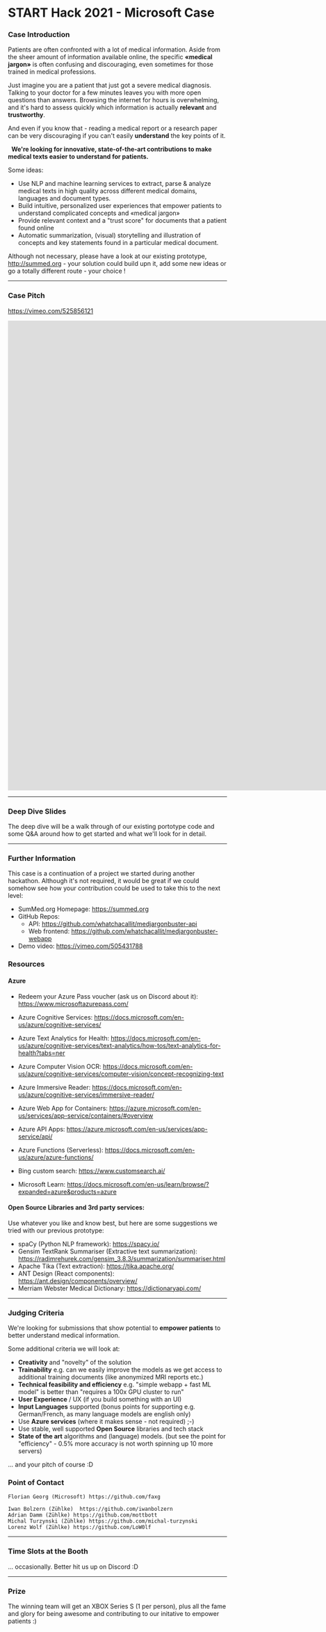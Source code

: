 # START Hack 2021 - Microsoft Case

### Case Introduction
Patients are often confronted with a lot of medical information. 
Aside from the sheer amount of information available online, the specific **«medical jargon»** is often confusing and discouraging, even sometimes for those trained in medical professions.


Just imagine you are a patient that just got a severe medical diagnosis.
Talking to your doctor for a few minutes leaves you with more open questions than answers. 
Browsing the internet for hours is overwhelming, and it's hard to assess quickly which information is actually **relevant** and **trustworthy**.

And even if you know that - reading a medical report or a  research paper can be very discouraging if you can't easily **understand** the key points of it. 





 
**We're looking for innovative, state-of-the-art contributions  to make medical texts easier to understand for patients.**


Some ideas:

* Use NLP and machine learning services to extract, parse & analyze medical texts in high quality across different medical domains, languages and document types.
* Build intuitive, personalized user experiences that empower patients to understand complicated concepts and «medical jargon» 
* Provide relevant context and a "trust score" for documents that a patient found online
* Automatic summarization, (visual) storytelling and illustration of concepts and key statements found in a particular medical document.


Although not necessary, please have a look at our existing prototype, http://summed.org - your solution could build upn it, add some new ideas or go a totally different route - your choice !



---
### Case Pitch
https://vimeo.com/525856121

<iframe src="https://player.vimeo.com/video/525856121?title=0&amp;byline=0&amp;portrait=0&amp;badge=0&amp;autopause=0&amp;player_id=0&amp;app_id=58479" width="1920" height="1080" frameborder="0" allow="autoplay; fullscreen; picture-in-picture" allowfullscreen title="Start Global Hackathon 2021 - Microsoft Case Pitch"></iframe>


---
### Deep Dive Slides
The deep dive will be a walk through of our existing portotype code 
and some Q&A around how to get started and what we'll look for in detail.




---
### Further Information
This case is a continuation of a project we started during another hackathon.
Although it's not required, it would be great if we could somehow see how your contribution could be used to take this to the next level:

- SumMed.org Homepage: https://summed.org
- GitHub Repos: 
    - API: https://github.com/whatchacallit/medjargonbuster-api
    - Web frontend: https://github.com/whatchacallit/medjargonbuster-webapp
- Demo video: https://vimeo.com/505431788



### Resources
#### Azure 
- Redeem your Azure Pass voucher (ask us on Discord about it): https://www.microsoftazurepass.com/

- Azure Cognitive Services: https://docs.microsoft.com/en-us/azure/cognitive-services/

- Azure Text Analytics for Health: https://docs.microsoft.com/en-us/azure/cognitive-services/text-analytics/how-tos/text-analytics-for-health?tabs=ner

- Azure Computer Vision OCR: https://docs.microsoft.com/en-us/azure/cognitive-services/computer-vision/concept-recognizing-text


- Azure Immersive Reader: https://docs.microsoft.com/en-us/azure/cognitive-services/immersive-reader/

- Azure Web App for Containers: https://azure.microsoft.com/en-us/services/app-service/containers/#overview

- Azure API Apps: https://azure.microsoft.com/en-us/services/app-service/api/

- Azure Functions (Serverless): https://docs.microsoft.com/en-us/azure/azure-functions/



- Bing custom search: https://www.customsearch.ai/


- Microsoft Learn: https://docs.microsoft.com/en-us/learn/browse/?expanded=azure&products=azure



#### Open Source Libraries and 3rd party services:
Use whatever you like and know best, but here are some suggestions we tried with our previous prototype:

- spaCy (Python NLP framework): https://spacy.io/ 
- Gensim TextRank Summariser (Extractive text summarization): 
https://radimrehurek.com/gensim_3.8.3/summarization/summariser.html
- Apache Tika (Text extraction): https://tika.apache.org/
- ANT Design (React components): https://ant.design/components/overview/
- Merriam Webster Medical Dictionary: https://dictionaryapi.com/




---
### Judging Criteria
We're looking for submissions that show potential to **empower patients** to better understand medical information.

Some additional criteria we will look at:
- **Creativity** and "novelty" of the solution
- **Trainability** e.g. can we easily improve the models as we get access to additional training documents (like anonymized MRI reports etc.)
- **Technical feasibility and efficiency** e.g. "simple webapp + fast ML model" is better than "requires a 100x GPU cluster to run"
- **User Experience** / UX (if you build something with an UI)
- **Input Languages** supported (bonus points for supporting e.g. German/French, as many language models are english only)
- Use **Azure services** (where it makes sense - not required) ;-) 
- Use stable, well supported **Open Source** libraries and  tech stack
- **State of the art** algorithms and (language) models. (but see the point for "efficiency" - 0.5% more accuracy is not worth spinning up 10 more servers) 

... and your pitch of course :D 



### Point of Contact

```
Florian Georg (Microsoft) https://github.com/faxg 

Iwan Bolzern (Zühlke)  https://github.com/iwanbolzern 
Adrian Damm	(Zühlke) https://github.com/mottbott
Michal Turzynski (Zühlke) https://github.com/michal-turzynski
Lorenz Wolf	(Zühlke) https://github.com/LoW0lf
```
 




---
### Time Slots at the Booth
... occasionally. Better hit us up on Discord :D


---
### Prize

The winning team will get an XBOX Series S (1 per person), plus all the fame and glory for being awesome and contributing to our initative to empower patients :)

